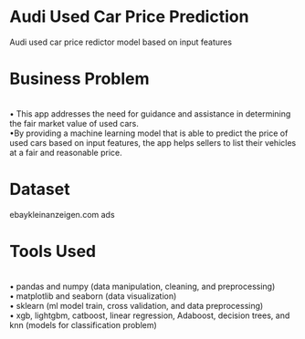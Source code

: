 # Audi Used Car Price Prediction
Audi used car price redictor model based on input features

# Business Problem
<br>• This app addresses the need for guidance and assistance in determining the fair market value of used cars.
<br>•By providing a machine learning model that is able to predict the price of used cars based on input features,
 the app helps sellers to list their vehicles at a fair and reasonable price.

# Dataset

ebaykleinanzeigen.com ads

# Tools Used
<br>• pandas and numpy (data manipulation, cleaning, and preprocessing)
<br>• matplotlib and seaborn (data visualization)
<br>• sklearn (ml model train, cross validation, and data preprocessing)
<br>• xgb, lightgbm, catboost, linear regression, Adaboost, decision trees, and knn (models for classification problem)
